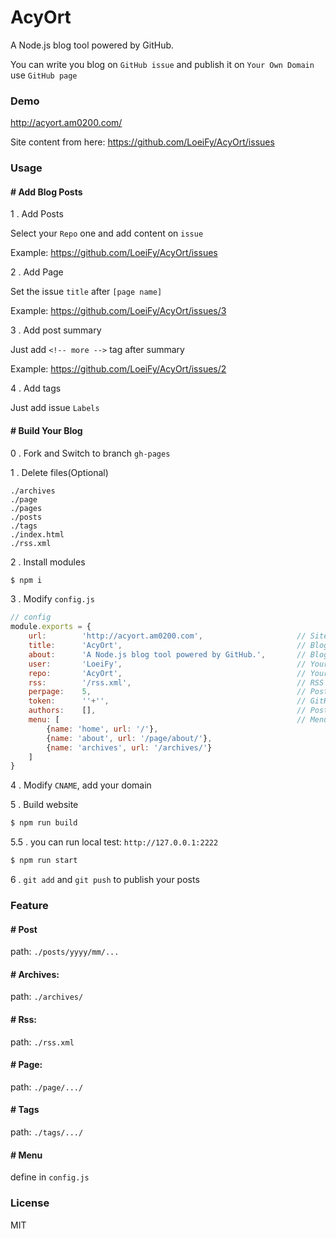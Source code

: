 # AcyOrt

A Node.js blog tool powered by GitHub.

You can write you blog on `GitHub issue` and publish it on `Your Own Domain` use `GitHub page`

### Demo

http://acyort.am0200.com/

Site content from here: https://github.com/LoeiFy/AcyOrt/issues

### Usage

#### # Add Blog Posts

1 . Add Posts

Select your `Repo` one and add content on `issue` 

Example: https://github.com/LoeiFy/AcyOrt/issues

2 . Add Page

Set the issue `title` after `[page name]`

Example: https://github.com/LoeiFy/AcyOrt/issues/3

3 . Add post summary

Just add `<!-- more -->` tag after summary

Example: https://github.com/LoeiFy/AcyOrt/issues/2

4 . Add tags

Just add issue `Labels`

#### # Build Your Blog

0 . Fork and Switch to branch `gh-pages`

1 . Delete files(Optional)

```
./archives
./page
./pages
./posts
./tags
./index.html
./rss.xml
```

2 . Install modules
  
```bash
$ npm i
```

3 . Modify `config.js`

```js
// config
module.exports = {
    url:        'http://acyort.am0200.com',                     // Site Url
    title:      'AcyOrt',                                       // Blog Title
    about:      'A Node.js blog tool powered by GitHub.',       // Blog Info    
    user:       'LoeiFy',                                       // Your GitHub UserName
    repo:       'AcyOrt',                                       // Your GitHub issue Repo    
    rss:        '/rss.xml',                                     // RSS Link
    perpage:    5,                                              // Posts Per Page
    token:      ''+'',                                          // GitHub Access Token(Optional)
    authors:    [],                                             // Post Authors(filter author)
    menu: [                                                     // Menu
        {name: 'home', url: '/'},
        {name: 'about', url: '/page/about/'},
        {name: 'archives', url: '/archives/'}
    ]
}
```

4 . Modify `CNAME`, add your domain

5 . Build website

```bash
$ npm run build
```

5.5 . you can run local test: `http://127.0.0.1:2222`

```bash
$ npm run start
```

6 . `git add` and `git push` to publish your posts

### Feature

#### # Post

  path: `./posts/yyyy/mm/...`

#### # Archives: 

  path: `./archives/`
  
#### # Rss:
 
  path: `./rss.xml`
  
#### # Page: 

  path: `./page/.../`

#### # Tags 

  path: `./tags/.../`

#### # Menu

  define in `config.js`

### License

MIT